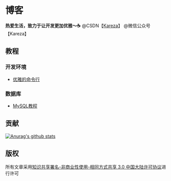 # 博客

**热爱生活，致力于让开发更加优雅～☕️**
@CSDN【[Kareza](https://blog.csdn.net/Eazon_chan)】
@微信公众号【Kareza】

## 教程

### 开发环境

- [优雅的命令行](dev/优雅的命令行.md)

### 数据库

- [MySQL教程](database/MySQL教程.md)

## 贡献

[![Anurag's github stats](https://github-readme-stats.vercel.app/api?username=karezachen&bg_color=30,ff4d4f,ff7a45,ffa940,ffc53d,ffec3d,bae637,73d13d&title_color=fff&text_color=f5f5f5)](https://github.com/anuraghazra/github-readme-stats)

## 版权

所有文章采用[知识共享署名-非商业性使用-相同方式共享 3.0 中国大陆许可协议](http://creativecommons.org/licenses/by-nc-sa/3.0/cn/)进行许可